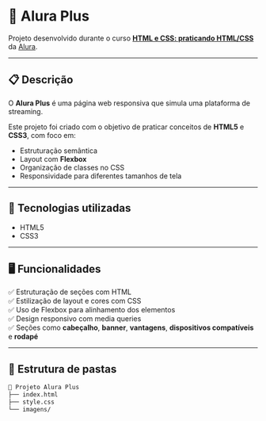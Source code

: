 # 🎨 Alura Plus

Projeto desenvolvido durante o curso **[HTML e CSS: praticando HTML/CSS](https://cursos.alura.com.br/course/html-css-praticando-html-css)** da [Alura](https://www.alura.com.br/).

---

## 📋 Descrição

O **Alura Plus** é uma página web responsiva que simula uma plataforma de streaming.

Este projeto foi criado com o objetivo de praticar conceitos de **HTML5** e **CSS3**, com foco em:

- Estruturação semântica
- Layout com **Flexbox**
- Organização de classes no CSS
- Responsividade para diferentes tamanhos de tela

---

## 🚀 Tecnologias utilizadas

- HTML5
- CSS3

---

## 🖥️ Funcionalidades

✅ Estruturação de seções com HTML  
✅ Estilização de layout e cores com CSS  
✅ Uso de Flexbox para alinhamento dos elementos  
✅ Design responsivo com media queries  
✅ Seções como **cabeçalho**, **banner**, **vantagens**, **dispositivos compatíveis** e **rodapé**

---

## 📂 Estrutura de pastas

```bash
📂 Projeto Alura Plus
├── index.html
├── style.css
└── imagens/
